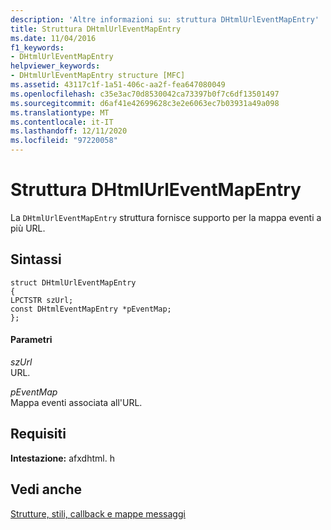 ```yaml
---
description: 'Altre informazioni su: struttura DHtmlUrlEventMapEntry'
title: Struttura DHtmlUrlEventMapEntry
ms.date: 11/04/2016
f1_keywords:
- DHtmlUrlEventMapEntry
helpviewer_keywords:
- DHtmlUrlEventMapEntry structure [MFC]
ms.assetid: 43117c1f-1a51-406c-aa2f-fea647080049
ms.openlocfilehash: c35e3ac70d8530042ca73397b0f7c6df13501497
ms.sourcegitcommit: d6af41e42699628c3e2e6063ec7b03931a49a098
ms.translationtype: MT
ms.contentlocale: it-IT
ms.lasthandoff: 12/11/2020
ms.locfileid: "97220058"
---
```

# <a name="dhtmlurleventmapentry-structure"></a>Struttura DHtmlUrlEventMapEntry

La `DHtmlUrlEventMapEntry` struttura fornisce supporto per la mappa eventi a più URL.

## <a name="syntax"></a>Sintassi

```
struct DHtmlUrlEventMapEntry
{
LPCTSTR szUrl;
const DHtmlEventMapEntry *pEventMap;
};
```

#### <a name="parameters"></a>Parametri

*szUrl*<br/>
URL.

*pEventMap*<br/>
Mappa eventi associata all'URL.

## <a name="requirements"></a>Requisiti

**Intestazione:** afxdhtml. h

## <a name="see-also"></a>Vedi anche

[Strutture, stili, callback e mappe messaggi](../../mfc/reference/structures-styles-callbacks-and-message-maps.md)

